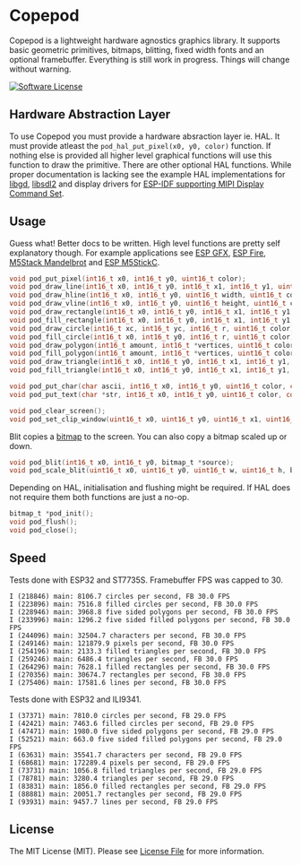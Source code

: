 # Copepod

Copepod is a lightweight hardware agnostics graphics library. It supports basic geometric primitives, bitmaps, blitting, fixed width fonts and an optional framebuffer. Everything is still work in progress. Things will change without warning.

[![Software License](https://img.shields.io/badge/license-MIT-brightgreen.svg?style=flat-square)](LICENSE.md)

## Hardware Abstraction Layer

To use Copepod you must provide a hardware absraction layer ie. HAL. It must provide atleast the `pod_hal_put_pixel(x0, y0, color)` function. If nothing else is provided all higher level graphical functions will use this function to draw the primitive. There are other optional HAL functions. While proper documentation is lacking see the example HAL implementations for [libgd](https://github.com/tuupola/copepod-libgd), [libsdl2](https://github.com/tuupola/copepod-libsdl2) and display drivers for [ESP-IDF supporting MIPI Display Command Set](https://github.com/tuupola/esp_mipi).


## Usage

Guess what! Better docs to be written. High level functions are pretty self explanatory though. For example applications see [ESP GFX](https://github.com/tuupola/esp_gfx), [ESP Fire](https://github.com/tuupola/esp_fire), [M5Stack Mandelbrot](https://github.com/tuupola/esp-examples/tree/master/014-mandelbrot) and [ESP M5StickC](https://github.com/tuupola/esp_m5stick).

```c
void pod_put_pixel(int16_t x0, int16_t y0, uint16_t color);
void pod_draw_line(int16_t x0, int16_t y0, int16_t x1, int16_t y1, uint16_t color);
void pod_draw_hline(int16_t x0, int16_t y0, uint16_t width, uint16_t color);
void pod_draw_vline(int16_t x0, int16_t y0, uint16_t height, uint16_t color);
void pod_draw_rectangle(int16_t x0, int16_t y0, int16_t x1, int16_t y1, uint16_t color);
void pod_fill_rectangle(int16_t x0, int16_t y0, int16_t x1, int16_t y1, uint16_t color);
void pod_draw_circle(int16_t xc, int16_t yc, int16_t r, uint16_t color);
void pod_fill_circle(int16_t x0, int16_t y0, int16_t r, uint16_t color);
void pod_draw_polygon(int16_t amount, int16_t *vertices, uint16_t color);
void pod_fill_polygon(int16_t amount, int16_t *vertices, uint16_t color);
void pod_draw_triangle(int16_t x0, int16_t y0, int16_t x1, int16_t y1, int16_t x2, int16_t y2, uint16_t color);
void pod_fill_triangle(int16_t x0, int16_t y0, int16_t x1, int16_t y1, int16_t x2, int16_t y2, uint16_t color);

void pod_put_char(char ascii, int16_t x0, int16_t y0, uint16_t color, const char font[][8]);
void pod_put_text(char *str, int16_t x0, int16_t y0, uint16_t color, const char font[][8]);

void pod_clear_screen();
void pod_set_clip_window(uint16_t x0, uint16_t y0, uint16_t x1, uint16_t y1);

```

Blit copies a [bitmap](https://github.com/tuupola/copepod/blob/master/bitmap.c) to the screen. You can also copy a bitmap scaled up or down.

```c
void pod_blit(int16_t x0, int16_t y0, bitmap_t *source);
void pod_scale_blit(uint16_t x0, uint16_t y0, uint16_t w, uint16_t h, bitmap_t *source);
```

Depending on HAL, initialisation and flushing might be required. If HAL does not require them both functions are just a no-op.

```c
bitmap_t *pod_init();
void pod_flush();
void pod_close();
```

## Speed

Tests done with ESP32 and ST7735S. Framebuffer FPS was capped to 30.

```
I (218846) main: 8106.7 circles per second, FB 30.0 FPS
I (223896) main: 7516.8 filled circles per second, FB 30.0 FPS
I (228946) main: 3968.8 five sided polygons per second, FB 30.0 FPS
I (233996) main: 1296.2 five sided filled polygons per second, FB 30.0 FPS
I (244096) main: 32504.7 characters per second, FB 30.0 FPS
I (249146) main: 121879.9 pixels per second, FB 30.0 FPS
I (254196) main: 2133.3 filled triangles per second, FB 30.0 FPS
I (259246) main: 6486.4 triangles per second, FB 30.0 FPS
I (264296) main: 7628.1 filled rectangles per second, FB 30.0 FPS
I (270356) main: 30674.7 rectangles per second, FB 30.0 FPS
I (275406) main: 17581.6 lines per second, FB 30.0 FPS
```

Tests done with ESP32 and ILI9341.

```
I (37371) main: 7810.0 circles per second, FB 29.0 FPS
I (42421) main: 7463.6 filled circles per second, FB 29.0 FPS
I (47471) main: 1980.0 five sided polygons per second, FB 29.0 FPS
I (52521) main: 663.0 five sided filled polygons per second, FB 29.0 FPS
I (63631) main: 35541.7 characters per second, FB 29.0 FPS
I (68681) main: 172289.4 pixels per second, FB 29.0 FPS
I (73731) main: 1056.8 filled triangles per second, FB 29.0 FPS
I (78781) main: 3280.4 triangles per second, FB 29.0 FPS
I (83831) main: 1856.0 filled rectangles per second, FB 29.0 FPS
I (88881) main: 20051.7 rectangles per second, FB 29.0 FPS
I (93931) main: 9457.7 lines per second, FB 29.0 FPS
```

## License

The MIT License (MIT). Please see [License File](LICENSE.md) for more information.
